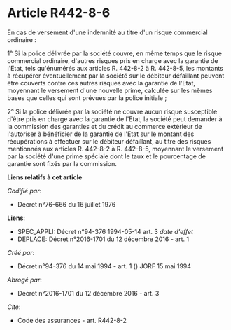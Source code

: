 # Article R442-8-6

En cas de versement d'une indemnité au titre d'un risque commercial ordinaire : 

1° Si la police délivrée par la société couvre, en même temps que le risque commercial ordinaire, d'autres risques pris en
charge avec la garantie de l'Etat, tels qu'énumérés aux articles R. 442-8-2 à R. 442-8-5, les montants à récupérer
éventuellement par la société sur le débiteur défaillant peuvent être couverts contre ces autres risques avec la garantie de
l'Etat, moyennant le versement d'une nouvelle prime, calculée sur les mêmes bases que celles qui sont prévues par la police
initiale ; 

2° Si la police délivrée par la société ne couvre aucun risque susceptible d'être pris en charge avec la garantie de l'Etat,
la société peut demander à la commission des garanties et du crédit au commerce extérieur de l'autoriser à bénéficier de la
garantie de l'Etat sur le montant des récupérations à effectuer sur le débiteur défaillant, au titre des risques mentionnés
aux articles R. 442-8-2 à R. 442-8-5, moyennant le versement par la société d'une prime spéciale dont le taux et le
pourcentage de garantie sont fixés par la commission.

**Liens relatifs à cet article**

_Codifié par_:

  - Décret n°76-666 du 16 juillet 1976

**Liens**:

  - SPEC_APPLI: Décret n°94-376 1994-05-14 art. 3 *date d'effet*
  - DEPLACE: Décret n°2016-1701 du 12 décembre 2016 - art. 1

_Créé par_:

  - Décret n°94-376 du 14 mai 1994 - art. 1 () JORF 15 mai 1994

_Abrogé par_:

  - Décret n°2016-1701 du 12 décembre 2016 - art. 3

_Cite_:

  - Code des assurances - art. R442-8-2
